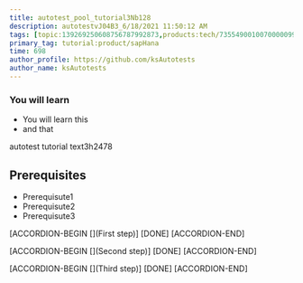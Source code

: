 ```yaml
---
title: autotest_pool_tutorial3Nb128
description: autotestvJ04B3_6/18/2021 11:50:12 AM
tags: [topic:139269250608756787992873,products:tech/73554900100700000996,tutorial:experience/advanced]
primary_tag: tutorial:product/sapHana
time: 698
author_profile: https://github.com/ksAutotests
author_name: ksAutotests
---
```

### You will learn
- You will learn this
- and that

autotest tutorial text3h2478

## Prerequisites
- Prerequisute1
- Prerequisute2
- Prerequisute3

[ACCORDION-BEGIN [](First step)]
[DONE]
[ACCORDION-END]

[ACCORDION-BEGIN [](Second step)]
[DONE]
[ACCORDION-END]

[ACCORDION-BEGIN [](Third step)]
[DONE]
[ACCORDION-END]

